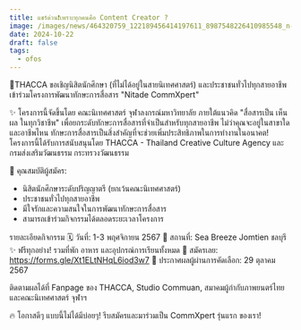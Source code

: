 ```yaml
---
title: แชร์ด่วน❗️เพราะทุกคนคือ Content Creator ?
image: /images/news/464320759_122189456414197611_8987548226410985548_n-2.jpg
date: 2024-10-22
draft: false
tags:
  - ofos
---
```

📢THACCA ขอเชิญนิสิตนักศึกษา (ที่ไม่ได้อยู่ในสายนิเทศศาสตร์) และประชาชนทั่วไปทุกสายอาชีพ เข้าร่วมโครงการพัฒนาทักษะการสื่อสาร "Nitade CommXpert"

✨ โครงการนี้จัดขึ้นโดย คณะนิเทศศาสตร์ จุฬาลงกรณ์มหาวิทยาลัย ภายใต้แนวคิด "สื่อสารเป็น เห็นผล ในทุกวิชาชีพ" เพื่อยกระดับทักษะการสื่อสารที่จำเป็นสำหรับทุกสายอาชีพ ไม่ว่าคุณจะอยู่ในสาขาใด และอาชีพไหน ทักษะการสื่อสารเป็นสิ่งสำคัญที่จะช่วยเพิ่มประสิทธิภาพในการทำงานในอนาคต! โครงการนี้ได้รับการสนับสนุนโดย THACCA - Thailand Creative Culture Agency และ กรมส่งเสริมวัฒนธรรม กระทรวงวัฒนธรรม

👥 คุณสมบัติผู้สมัคร:

- นิสิตนักศึกษาระดับปริญญาตรี (ยกเว้นคณะนิเทศศาสตร์)
- ประชาชนทั่วไปทุกสายอาชีพ
- มีใจรักและความสนใจในการพัฒนาทักษะการสื่อสาร
- สามารถเข้าร่วมกิจกรรมได้ตลอดระยะเวลาโครงการ

รายละเอียดกิจกรรม
🗓 วันที่: 1-3 พฤศจิกายน 2567
📍 สถานที่: Sea Breeze Jomtien ชลบุรี
✨ ฟรีทุกอย่าง! รวมที่พัก อาหาร และอุปกรณ์การเรียนทั้งหมด
📌 สมัครเลย: https://forms.gle/Xt1ELtNHqL6iod3w7
📆 ประกาศผลผู้ผ่านการคัดเลือก: 29 ตุลาคม 2567

ติดตามผลได้ที่ Fanpage ของ THACCA, Studio Commuan, สมาคมผู้กำกับภาพยนตร์ไทย และคณะนิเทศศาสตร์ จุฬาฯ

🔥 โอกาสดีๆ แบบนี้ไม่ได้มีบ่อยๆ! รีบสมัครและมาร่วมเป็น CommXpert รุ่นแรก ของเรา!
